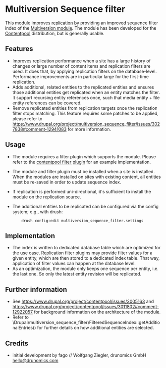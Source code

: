 # Multiversion Sequence filter

This module improves [replication](http://drupal.org/project/replication) by providing an improved sequence filter index of
the [Multiversion module](http://drupal.org/project/multiversion). The module has been developed for the
 [Contentpool](http://drupal.org/project/contentpool) distribution, but is generally usable.

## Features

 - Improves replication performance when a site has a large history of changes or large number of content items and
   replication filters are used. It does that, by applying replication filters on the database-level. Performance
   improvements are in particular large for the first-time replication.
 - Adds additional, related entities to the replicated entities and ensures those additional entities get replicated
   when an entity matches the filter. It support recursing entity references once, such that media entity + file entity
   references can be covered. 
 - Remove replicated entities from replication targets once the replication filter stops matching. This feature requires some patches to be applied, please refer to https://www.drupal.org/project/multiversion_sequence_filter/issues/3027838#comment-12941083 for more information.

## Usage
- The module requires a filter plugin which supports the module. Please refer to the [contentpool filter plugin](https://github.com/drunomics/contentpool-replication/blob/issue-3011802/src/Plugin/ReplicationFilter/ContentpoolFilter.php) 
  for an example implementation.
- The module and filter plugin must be installed when a site is installed. When the modules are installed on sites with
  existing content, all entities must be re-saved in order to update sequence index.
- If replication is performed uni-directional, it's sufficient to install the module on the replication source.
- The additional entities to be replicated can be configured via the config system; e.g., with drush:

          drush config:edit multiversion_sequence_filter.settings
             
## Implementation
 - The index is written to dedicated database table which are optimized for the use case. Replication filter plugins
   may provide filter values for a given entity, which are then stored to a dedicated index table. That way, application
   of filter values can happen at the database level. 
 - As an optimization, the module only keeps one sequence per entity, i.e. the last one. So only the latest entity
   revision will be replicated.
   
## Further information
 * See https://www.drupal.org/project/contentpool/issues/3005163 and https://www.drupal.org/project/contentpool/issues/3011802#comment-12922057
   for background information on the architecture of the module. 
 * Refer to \Drupal\multiversion_sequence_filter\FilteredSequenceIndex::getAdditionalEntries() for further details on
   how additional entities are selected.

## Credits

* initial development by fago // Wolfgang Ziegler, drunomics GmbH <hello@drunomics.com>

